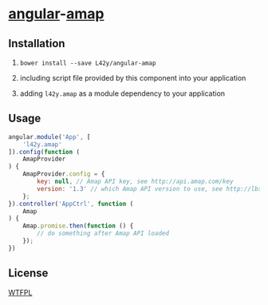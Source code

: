# [angular](https://angularjs.org)-[amap](http://lbs.amap.com/api/javascript-api/summary-3/)

## Installation

1. `bower install --save L42y/angular-amap`

2. including script file provided by this component into your application

3. adding `l42y.amap` as a module dependency to your application

## Usage

```js
angular.module('App', [
    'l42y.amap'
]).config(function (
    AmapProvider
) {
    AmapProvider.config = {
        key: null, // Amap API key, see http://api.amap.com/key
        version: '1.3' // which Amap API version to use, see http://lbs.amap.com/api/javascript-api/changelog/
    };
}).controller('AppCtrl', function (
    Amap
) {
    Amap.promise.then(function () {
        // do something after Amap API loaded
    });
})
```

## License

[WTFPL](http://wtfpl.org)
